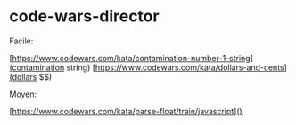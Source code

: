 # code-wars-director

Facile:

[https://www.codewars.com/kata/contamination-number-1-string](contamination string)
[https://www.codewars.com/kata/dollars-and-cents](dollars $$)

Moyen:

[https://www.codewars.com/kata/parse-float/train/javascript]()
